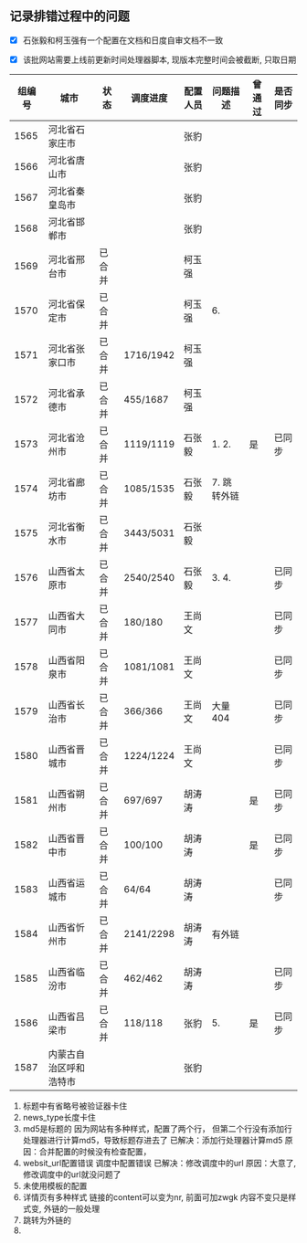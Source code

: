 ## 记录排错过程中的问题

-   [x] 石张毅和柯玉强有一个配置在文档和日度自审文档不一致

-   [x] 该批网站需要上线前更新时间处理器脚本, 现版本完整时间会被截断, 只取日期

| 组编号 | 城市                   | 状态   | 调度进度  | 配置人员 | 问题描述    | 曾通过 | 是否同步 |
| ------ | ---------------------- | ------ | --------- | -------- | ----------- | ------ | -------- |
| 1565   | 河北省石家庄市         |        |           | 张豹     |             |        |          |
| 1566   | 河北省唐山市           |        |           | 张豹     |             |        |          |
| 1567   | 河北省秦皇岛市         |        |           | 张豹     |             |        |          |
| 1568   | 河北省邯郸市           |        |           | 张豹     |             |        |          |
| 1569   | 河北省邢台市           | 已合并 |           | 柯玉强   |             |        |          |
| 1570   | 河北省保定市           | 已合并 |           | 柯玉强   | 6.          |        |          |
| 1571   | 河北省张家口市         | 已合并 | 1716/1942 | 柯玉强   |             |        |          |
| 1572   | 河北省承德市           | 已合并 | 455/1687  | 柯玉强   |             |        |          |
| 1573   | 河北省沧州市           | 已合并 | 1119/1119 | 石张毅   | 1. 2.       | 是     | 已同步   |
| 1574   | 河北省廊坊市           | 已合并 | 1085/1535 | 石张毅   | 7. 跳转外链 |        |          |
| 1575   | 河北省衡水市           | 已合并 | 3443/5031 | 石张毅   |             |        |          |
| 1576   | 山西省太原市           | 已合并 | 2540/2540 | 石张毅   | 3. 4.       |        | 已同步   |
| 1577   | 山西省大同市           | 已合并 | 180/180   | 王尚文   |             |        | 已同步   |
| 1578   | 山西省阳泉市           | 已合并 | 1081/1081 | 王尚文   |             |        | 已同步   |
| 1579   | 山西省长治市           | 已合并 | 366/366   | 王尚文   | 大量404     |        | 已同步   |
| 1580   | 山西省晋城市           | 已合并 | 1224/1224 | 王尚文   |             |        | 已同步   |
| 1581   | 山西省朔州市           | 已合并 | 697/697   | 胡涛涛   |             | 是     | 已同步   |
| 1582   | 山西省晋中市           | 已合并 | 100/100   | 胡涛涛   |             | 是     | 已同步   |
| 1583   | 山西省运城市           | 已合并 | 64/64     | 胡涛涛   |             |        | 已同步   |
| 1584   | 山西省忻州市           | 已合并 | 2141/2298 | 胡涛涛   | 有外链      |        |          |
| 1585   | 山西省临汾市           | 已合并 | 462/462   | 胡涛涛   |             |        | 已同步   |
| 1586   | 山西省吕梁市           | 已合并 | 118/118   | 张豹     | 5.          | 是     | 已同步   |
| 1587   | 内蒙古自治区呼和浩特市 |        |           | 张豹     |             |        |          |

1.  标题中有省略号被验证器卡住
6.  news_type长度卡住
3.  md5是标题的
    因为网站有多种样式，配置了两个行， 但第二个行没有添加行处理器进行计算md5，导致标题存进去了
    已解决：添加行处理器计算md5
    原因：合并配置的时候没有检查配置，
4.  websit_url配置错误
    调度中配置错误
    已解决：修改调度中的url
    原因：大意了, 修改调度中的url就没问题了
5.  未使用模板的配置
6.  详情页有多种样式 链接的content可以变为nr, 前面可加zwgk 内容不变只是样式变, 外链的一般处理
7.  跳转为外链的
8.  